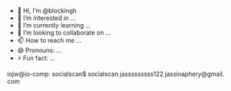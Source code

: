 - 👋 Hi, I’m @blockingh
- 👀 I’m interested in ...
- 🌱 I’m currently learning ...
- 💞️ I’m looking to collaborate on ...
- 📫 How to reach me ...
- 😄 Pronouns: ...
- ⚡ Fun fact: ...

<!---
blockingh/blockingh is a ✨ special ✨ repository because its `README.md` (this file) appears on your GitHub profile.
You can click the Preview link to take a look at your changes.
--->
iojw@io-comp: socialscan$ socialscan jasssssssss122 jassinaphery@gmail. com
